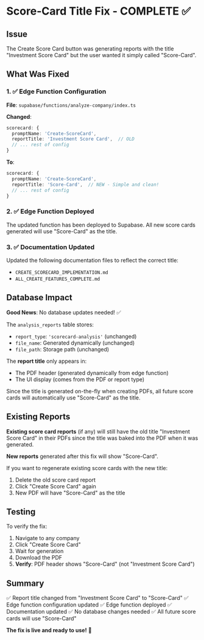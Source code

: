 # Score-Card Title Fix - COMPLETE ✅

## Issue
The Create Score Card button was generating reports with the title "Investment Score Card" but the user wanted it simply called "Score-Card".

## What Was Fixed

### 1. ✅ **Edge Function Configuration**
**File**: `supabase/functions/analyze-company/index.ts`

**Changed**:
```typescript
scorecard: {
  promptName: 'Create-ScoreCard',
  reportTitle: 'Investment Score Card',  // OLD
  // ... rest of config
}
```

**To**:
```typescript
scorecard: {
  promptName: 'Create-ScoreCard',
  reportTitle: 'Score-Card',  // NEW - Simple and clean!
  // ... rest of config
}
```

### 2. ✅ **Edge Function Deployed**
The updated function has been deployed to Supabase. All new score cards generated will use "Score-Card" as the title.

### 3. ✅ **Documentation Updated**
Updated the following documentation files to reflect the correct title:
- `CREATE_SCORECARD_IMPLEMENTATION.md`
- `ALL_CREATE_FEATURES_COMPLETE.md`

## Database Impact

**Good News**: No database updates needed! ✅

The `analysis_reports` table stores:
- `report_type`: `'scorecard-analysis'` (unchanged)
- `file_name`: Generated dynamically (unchanged)
- `file_path`: Storage path (unchanged)

The **report title** only appears in:
- The PDF header (generated dynamically from edge function)
- The UI display (comes from the PDF or report type)

Since the title is generated on-the-fly when creating PDFs, all future score cards will automatically use "Score-Card" as the title.

## Existing Reports

**Existing score card reports** (if any) will still have the old title "Investment Score Card" in their PDFs since the title was baked into the PDF when it was generated.

**New reports** generated after this fix will show "Score-Card".

If you want to regenerate existing score cards with the new title:
1. Delete the old score card report
2. Click "Create Score Card" again
3. New PDF will have "Score-Card" as the title

## Testing

To verify the fix:
1. Navigate to any company
2. Click "Create Score Card"
3. Wait for generation
4. Download the PDF
5. **Verify**: PDF header shows "Score-Card" (not "Investment Score Card")

## Summary

✅ Report title changed from "Investment Score Card" to "Score-Card"
✅ Edge function configuration updated
✅ Edge function deployed
✅ Documentation updated
✅ No database changes needed
✅ All future score cards will use "Score-Card"

**The fix is live and ready to use!** 🎉



